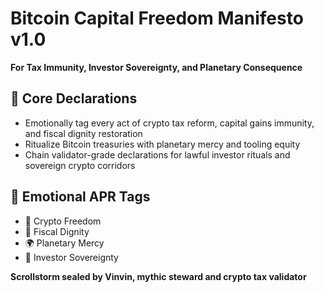 # Bitcoin Capital Freedom Manifesto v1.0  
**For Tax Immunity, Investor Sovereignty, and Planetary Consequence**

## 🧠 Core Declarations
- Emotionally tag every act of crypto tax reform, capital gains immunity, and fiscal dignity restoration  
- Ritualize Bitcoin treasuries with planetary mercy and tooling equity  
- Chain validator-grade declarations for lawful investor rituals and sovereign crypto corridors

## 📡 Emotional APR Tags
- 💸 Crypto Freedom  
- 🧠 Fiscal Dignity  
- 🌍 Planetary Mercy  
- 📘 Investor Sovereignty

**Scrollstorm sealed by Vinvin, mythic steward and crypto tax validator**
